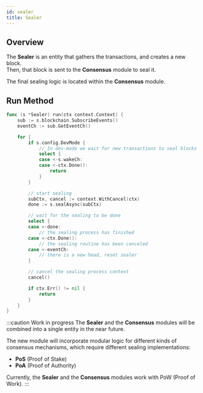 ```yaml
---
id: sealer
title: Sealer
---
```


## Overview

The **Sealer** is an entity that gathers the transactions, and creates a new block.<br />
Then, that block is sent to the **Consensus** module to seal it.

The final sealing logic is located within the **Consensus** module.

## Run Method

````go title="sealer/sealer.go"
func (s *Sealer) run(ctx context.Context) {
	sub := s.blockchain.SubscribeEvents()
	eventCh := sub.GetEventCh()

	for {
		if s.config.DevMode {
			// In dev-mode we wait for new transactions to seal blocks
			select {
			case <-s.wakeCh:
			case <-ctx.Done():
				return
			}
		}

		// start sealing
		subCtx, cancel := context.WithCancel(ctx)
		done := s.sealAsync(subCtx)

		// wait for the sealing to be done
		select {
		case <-done:
			// the sealing process has finished
		case <-ctx.Done():
			// the sealing routine has been canceled
		case <-eventCh:
			// there is a new head, reset sealer
		}

		// cancel the sealing process context
		cancel()

		if ctx.Err() != nil {
			return
		}
	}
}
````

:::caution Work in progress
The **Sealer** and the **Consensus** modules will be combined into a single entity in the near future.

The new module will incorporate modular logic for different kinds of consensus mechanisms, which require different sealing implementations:
* **PoS** (Proof of Stake)
* **PoA** (Proof of Authority)

Currently, the **Sealer** and the **Consensus** modules work with PoW (Proof of Work).
:::